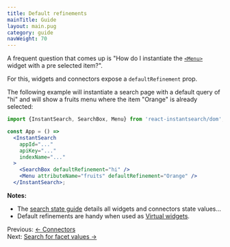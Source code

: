 ```yaml
---
title: Default refinements
mainTitle: Guide
layout: main.pug
category: guide
navWeight: 70
---
```


A frequent question that comes up is "How do I instantiate the [`<Menu>`](widgets/Menu.html)
widget with a pre selected item?".

For this, widgets and connectors expose a `defaultRefinement` prop.

The following example will instantiate a search page with a default query of "hi" and
will show a fruits menu where the item "Orange" is already selected:

```jsx
import {InstantSearch, SearchBox, Menu} from 'react-instantsearch/dom';

const App = () =>
  <InstantSearch
    appId="..."
    apiKey="..."
    indexName="..."
  >
    <SearchBox defaultRefinement="hi" />
    <Menu attributeName="fruits" defaultRefinement="Orange" />
  </InstantSearch>;
```

**Notes:**
* The [search state guide](guide/Search_state.html) details all widgets and connectors state values...
* Default refinements are handy when used as [Virtual widgets](guide/Virtual_widgets.html).

<div class="guide-nav">
    <div class="guide-nav-left">
        Previous: <a href="guide/Connectors.html">← Connectors</a>
    </div>
    <div class="guide-nav-right">
        Next: <a href="guide/Search_for_facet_values.html">Search for facet values →</a>
    </div>
</div>